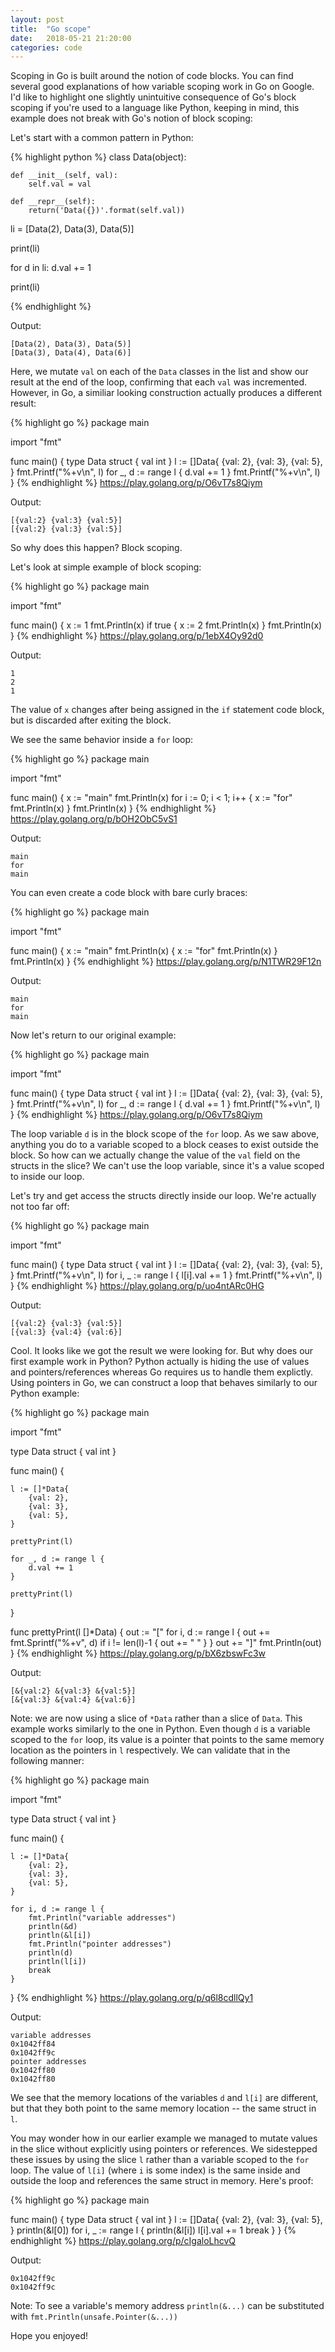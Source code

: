 ```yaml
---
layout: post
title:  "Go scope"
date:   2018-05-21 21:20:00
categories: code
---
```


Scoping in Go is built around the notion of code blocks. You can find several good explanations of how variable scoping work in Go on Google. I'd like to highlight one slightly unintuitive consequence of Go's block scoping if you're used to a language like Python, keeping in mind, this example does not break with Go's notion of block scoping:

Let's start with a common pattern in Python:

{% highlight python %}
class Data(object):

    def __init__(self, val):
        self.val = val

    def __repr__(self):
        return('Data({})'.format(self.val))


li = [Data(2), Data(3), Data(5)]

print(li)

for d in li:
    d.val += 1

print(li)

{% endhighlight %}

Output:

    [Data(2), Data(3), Data(5)]
    [Data(3), Data(4), Data(6)]

Here, we mutate `val` on each of the `Data` classes in the list and show our result at the end of the loop, confirming that each `val` was incremented. However, in Go, a similiar looking construction actually produces a different result:

{% highlight go %}
package main

import "fmt"

func main() {
    type Data struct {
        val int
    }
    l := []Data{
        {val: 2},
        {val: 3},
        {val: 5},
    }
    fmt.Printf("%+v\n", l)
    for _, d := range l {
        d.val += 1
    }
    fmt.Printf("%+v\n", l)
}
{% endhighlight %}
<https://play.golang.org/p/O6vT7s8Qiym>

Output:

    [{val:2} {val:3} {val:5}]
    [{val:2} {val:3} {val:5}]

So why does this happen? Block scoping.

Let's look at simple example of block scoping:

{% highlight go %}
package main

import "fmt"

func main() {
    x := 1
    fmt.Println(x)
    if true {
        x := 2
        fmt.Println(x)
    }
    fmt.Println(x)
}
{% endhighlight %}
<https://play.golang.org/p/1ebX4Oy92d0>

Output:

    1
    2
    1

The value of `x` changes after being assigned in the `if` statement code block, but is discarded after exiting the block.


We see the same behavior inside a `for` loop:

{% highlight go %}
package main

import "fmt"

func main() {
    x := "main"
    fmt.Println(x)
    for i := 0; i < 1; i++ {
        x := "for"
        fmt.Println(x)
    }
    fmt.Println(x)
}
{% endhighlight %}
<https://play.golang.org/p/bOH2ObC5vS1>

Output:

    main
    for
    main


You can even create a code block with bare curly braces:

{% highlight go %}
package main

import "fmt"

func main() {
    x := "main"
    fmt.Println(x)
    {
        x := "for"
        fmt.Println(x)
    }
    fmt.Println(x)
}
{% endhighlight %}
<https://play.golang.org/p/N1TWR29F12n>

Output:

    main
    for
    main

Now let's return to our original example:

{% highlight go %}
package main

import "fmt"

func main() {
    type Data struct {
        val int
    }
    l := []Data{
        {val: 2},
        {val: 3},
        {val: 5},
    }
    fmt.Printf("%+v\n", l)
    for _, d := range l {
        d.val += 1
    }
    fmt.Printf("%+v\n", l)
}
{% endhighlight %}
<https://play.golang.org/p/O6vT7s8Qiym>

The loop variable `d` is in the block scope of the `for` loop. As we saw above, anything you do to a variable scoped to a block ceases to exist outside the block. So how can we actually change the value of the `val` field on the structs in the slice? We can't use the loop variable, since it's a value scoped to inside our loop.

Let's try and get access the structs directly inside our loop. We're actually not too far off:

{% highlight go %}
package main

import "fmt"

func main() {
    type Data struct {
        val int
    }
    l := []Data{
        {val: 2},
        {val: 3},
        {val: 5},
    }
    fmt.Printf("%+v\n", l)
    for i, _ := range l {
        l[i].val += 1
    }
    fmt.Printf("%+v\n", l)
}
{% endhighlight %}
<https://play.golang.org/p/uo4ntARc0HG>

Output:

    [{val:2} {val:3} {val:5}]
    [{val:3} {val:4} {val:6}]

Cool. It looks like we got the result we were looking for. But why does our first example work in Python? Python actually is hiding the use of values and pointers/references whereas Go requires us to handle them explictly. Using pointers in Go, we can construct a loop that behaves similarly to our Python example:

{% highlight go %}
package main

import "fmt"

type Data struct {
    val int
}

func main() {

    l := []*Data{
        {val: 2},
        {val: 3},
        {val: 5},
    }

    prettyPrint(l)

    for _, d := range l {
        d.val += 1
    }

    prettyPrint(l)

}

func prettyPrint(l []*Data) {
    out := "["
    for i, d := range l {
        out += fmt.Sprintf("%+v", d)
        if i != len(l)-1 {
            out += " "
        }
    }
    out += "]"
    fmt.Println(out)
}
{% endhighlight %}
<https://play.golang.org/p/bX6zbswFc3w>

Output:

    [&{val:2} &{val:3} &{val:5}]
    [&{val:3} &{val:4} &{val:6}]

Note: we are now using a slice of `*Data` rather than a slice of `Data`. This example works similarly to the one in Python. Even though `d` is a variable scoped to the `for` loop, its value is a pointer that points to the same memory location as the pointers in `l` respectively. We can validate that in the following manner:

{% highlight go %}
package main

import "fmt"

type Data struct {
    val int
}

func main() {

    l := []*Data{
        {val: 2},
        {val: 3},
        {val: 5},
    }

    for i, d := range l {
        fmt.Println("variable addresses")
        println(&d)
        println(&l[i])
        fmt.Println("pointer addresses")
        println(d)
        println(l[i])
        break
    }
}
{% endhighlight %}
<https://play.golang.org/p/q6l8cdllQy1>

Output:

    variable addresses
    0x1042ff84
    0x1042ff9c
    pointer addresses
    0x1042ff80
    0x1042ff80


We see that the memory locations of the variables `d` and `l[i]` are different, but that they both point to the same memory location -- the same struct in `l`.

You may wonder how in our earlier example we managed to mutate values in the slice without explicitly using pointers or references. We sidestepped these issues by using the slice `l` rather than a variable scoped to the `for` loop. The value of `l[i]` (where `i` is some index) is the same inside and outside the loop and references the same struct in memory. Here's proof:

{% highlight go %}
package main

func main() {
    type Data struct {
        val int
    }
    l := []Data{
        {val: 2},
        {val: 3},
        {val: 5},
    }
    println(&l[0])
    for i, _ := range l {
        println(&l[i])
        l[i].val += 1
        break
    }
}
{% endhighlight %}
<https://play.golang.org/p/cIgaloLhcvQ>

Output:

    0x1042ff9c
    0x1042ff9c

Note: To see a variable's memory address `println(&...)` can be substituted with `fmt.Println(unsafe.Pointer(&...))`

Hope you enjoyed!
